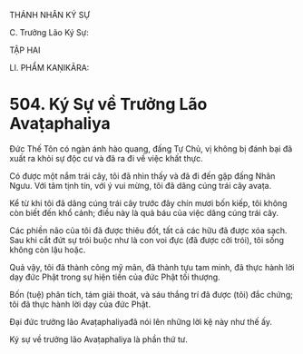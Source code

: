 THÁNH NHÂN KÝ SỰ

C. Trưởng Lão Ký Sự:

TẬP HAI

LI. PHẨM KAṆIKĀRA:

# 504. Ký Sự về Trưởng Lão Avaṭaphaliya

Đức Thế Tôn có ngàn ánh hào quang, đấng Tự Chủ, vị không bị đánh bại đã xuất ra khỏi sự độc cư và đã ra đi về việc khất thực.

Có được một nắm trái cây, tôi đã nhìn thấy và đã đi đến gặp đấng Nhân Ngưu. Với tâm tịnh tín, với ý vui mừng, tôi đã dâng cúng trái cây avaṭa.

Kể từ khi tôi đã dâng cúng trái cây trước đây chín mươi bốn kiếp, tôi không còn biết đến khổ cảnh; điều này là quả báu của việc dâng cúng trái cây.

Các phiền não của tôi đã được thiêu đốt, tất cả các hữu đã được xóa sạch. Sau khi cắt đứt sự trói buộc như là con voi đực (đã được cởi trói), tôi sống không còn lậu hoặc.

Quả vậy, tôi đã thành công mỹ mãn, đã thành tựu tam minh, đã thực hành lời dạy đức Phật trong sự hiện tiền của đức Phật tối thượng.

Bốn (tuệ) phân tích, tám giải thoát, và sáu thắng trí đã được (tôi) đắc chứng; tôi đã thực hành lời dạy của đức Phật.

Đại đức trưởng lão Avaṭaphaliyađã nói lên những lời kệ này như thế ấy.

Ký sự về trưởng lão Avaṭaphaliya là phần thứ tư.

